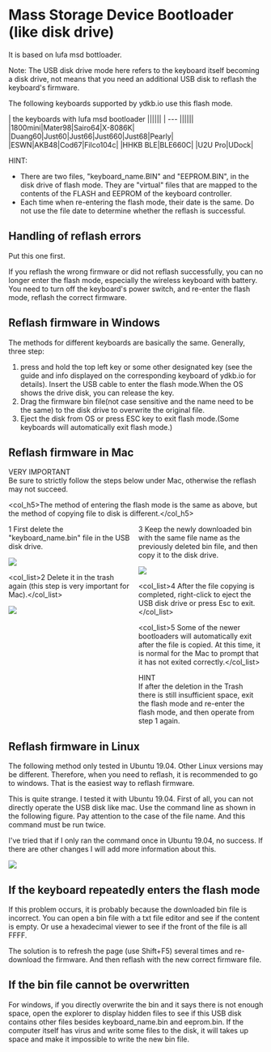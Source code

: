 # Mass Storage Device Bootloader (like disk drive)

It is based on lufa msd bottloader. 

Note: The USB disk drive mode here refers to the keyboard itself becoming a disk drive, not means that you need an additional USB disk to reflash the keyboard's firmware.

The following keyboards supported by ydkb.io use this flash mode.

| the keyboards with lufa msd bootloader ||||||
| --- |||||| 
|1800mini|Mater98|Sairo64|X-8086K|
|Duang60|Just60|Just66|Just660|Just68|Pearly|
|ESWN|AKB48|Cod67|Filco104c|
|HHKB BLE|BLE660C|
|U2U Pro|UDock|

<html><div class="hint"> 
<subtitle>HINT:</subtitle>
<ul><li>There are two files, "keyboard_name.BIN" and "EEPROM.BIN", in the disk drive of flash mode. They are "virtual" files that are mapped to the contents of the FLASH and EEPROM of the keyboard controller. </li>
<li>Each time when re-entering the flash mode, their date is the same. Do not use the file date to determine whether the reflash is successful.</li></ul>
</div></html>


## Handling of reflash errors

Put this one first. 

If you reflash the wrong firmware or did not reflash successfully, you can no longer enter the flash mode, especially the wireless keyboard with battery. You need to turn off the keyboard's power switch, and re-enter the flash mode, reflash the correct firmware.


## Reflash firmware in Windows

The methods for different keyboards are basically the same. Generally, three step:

  1. press and hold the top left key or some other designated key (see the guide and info displayed on the corresponding keyboard of ydkb.io for details). Insert the USB cable to enter the flash mode.When the OS shows the drive disk, you can release the key. 
  2. Drag the firmware bin file(not case sensitive and the name need to be the same) to the disk drive to overwrite the original file.
  3. Eject the disk from OS or press ESC key to exit flash mode.(Some keyboards will automatically exit flash mode.)


## Reflash firmware in Mac

<html><div class="attention"> 
<subtitle>VERY IMPORTANT</subtitle>
<br>Be sure to strictly follow the steps below under Mac, otherwise the reflash may not succeed.
</div></html>

<col_h5>The method of entering the flash mode is the same as above, but the method of copying file to disk is different.</col_h5>

<html>
<two_col>
<div style="float:left;width:48%;">
<col_list>1 First delete the "keyboard_name.bin" file in the USB disk drive.</col_list>

![](assets/msd-bootloader-mac01.png?)

<col_list>2 Delete it in the trash again (this step is very important for Mac).</col_list>

![](assets/msd-bootloader-mac02.png?)
</div>
<div style="float:left;width:3%;">&nbsp;</div>
<div style="float:left;width:48%;">
<col_list>3 Keep the newly downloaded bin with the same file name as the previously deleted bin file, and then copy it to the disk drive.</col_list>

![](assets/msd-bootloader-mac03.png?)

<col_list>4 After the file copying is completed, right-click to eject the USB disk drive or press Esc to exit.</col_list>

<col_list>5 Some of the newer bootloaders will automatically exit after the file is copied. At this time, it is normal for the Mac to prompt that it has not exited correctly.</col_list>

<html><div class="hint"> 
<subtitle>HINT</subtitle>
<br>If after the deletion in the Trash there is still insufficient space, exit the flash mode and re-enter the flash mode, and then operate from step 1 again.
</div></html>

</div>
</two_col>
<div style="clear:both;"></div>
</html>



## Reflash firmware in Linux

The following method only tested in Ubuntu 19.04. Other Linux versions may be different. Therefore, when you need to reflash, it is recommended to go to windows. That is the easiest way to reflash firmware.

This is quite strange. I tested it with Ubuntu 19.04. First of all, you can not directly operate the USB disk like mac. Use the command line as shown in the following figure. Pay attention to the case of the file name. And this command must be run twice. 

I've tried that if I only ran the command once in Ubuntu 19.04, no success. If there are other changes I will add more information about this.

<div style="width: 600px">

![](assets/msd-bootloader-linux01.png?600)
</div>


## If the keyboard repeatedly enters the flash mode

If this problem occurs, it is probably because the downloaded bin file is incorrect. You can open a bin file with a txt file editor and see if the content is empty. Or use a hexadecimal viewer to see if the front of the file is all FFFF.

The solution is to refresh the page (use Shift+F5) several times and re-download the firmware. And then reflash with the new correct firmware file.


## If the bin file cannot be overwritten

For windows, if you directly overwrite the bin and it says there is not enough space, open the explorer to display hidden files to see if this USB disk contains other files besides keyboard_name.bin and eeprom.bin. If the computer itself has virus and write some files to the disk, it will takes up space and make it impossible to write the new bin file.


